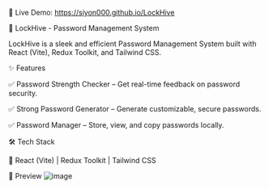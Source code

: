 🚀 Live Demo: https://siyon000.github.io/LockHive

🔐 LockHive - Password Management System

LockHive is a sleek and efficient Password Management System built with React (Vite), Redux Toolkit, and Tailwind CSS.

✨ Features

✅ Password Strength Checker – Get real-time feedback on password security.

✅ Strong Password Generator – Generate customizable, secure passwords.

✅ Password Manager – Store, view, and copy passwords locally.

🛠️ Tech Stack

🔹 React (Vite) | Redux Toolkit | Tailwind CSS

📸 Preview
![image](https://github.com/user-attachments/assets/8ef288ba-87bf-4124-b396-76a127f78a5c)

